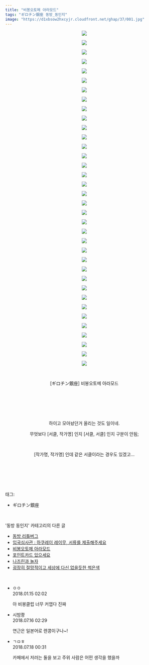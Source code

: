 ```yaml
---
title: "비봉오토메 아라모드"
tags: "ギロチン銀座 동방_동인지"
image: "https://d1xbsow2hxcyjr.cloudfront.net/ghap/37/001.jpg"
---
```

<div class="article">
<p style="text-align: center; clear: none; float: none;"><img src="{{ site.imgserver10 }}/ghap/37/001.jpg"/></p>
<p style="text-align: center; clear: none; float: none;"><img src="{{ site.imgserver10 }}/ghap/37/002.jpg"/></p>
<p style="text-align: center; clear: none; float: none;"><img src="{{ site.imgserver10 }}/ghap/37/003.jpg"/></p>
<p style="text-align: center; clear: none; float: none;"><img src="{{ site.imgserver10 }}/ghap/37/004.jpg"/></p>
<p style="text-align: center; clear: none; float: none;"><img src="{{ site.imgserver10 }}/ghap/37/005.jpg"/></p>
<p style="text-align: center; clear: none; float: none;"><img src="{{ site.imgserver10 }}/ghap/37/006.jpg"/></p>
<p style="text-align: center; clear: none; float: none;"><img src="{{ site.imgserver10 }}/ghap/37/007.jpg"/></p>
<p style="text-align: center; clear: none; float: none;"><img src="{{ site.imgserver10 }}/ghap/37/008.jpg"/></p>
<p style="text-align: center; clear: none; float: none;"><img src="{{ site.imgserver10 }}/ghap/37/009.jpg"/></p>
<p style="text-align: center; clear: none; float: none;"><img src="{{ site.imgserver10 }}/ghap/37/010.jpg"/></p>
<p style="text-align: center; clear: none; float: none;"><img src="{{ site.imgserver10 }}/ghap/37/011.jpg"/></p>
<p style="text-align: center; clear: none; float: none;"><img src="{{ site.imgserver10 }}/ghap/37/012.jpg"/></p>
<p style="text-align: center; clear: none; float: none;"><img src="{{ site.imgserver10 }}/ghap/37/013.jpg"/></p>
<p style="text-align: center; clear: none; float: none;"><img src="{{ site.imgserver10 }}/ghap/37/014.jpg"/></p>
<p style="text-align: center; clear: none; float: none;"><img src="{{ site.imgserver10 }}/ghap/37/015.jpg"/></p>
<p style="text-align: center; clear: none; float: none;"><img src="{{ site.imgserver10 }}/ghap/37/016.jpg"/></p>
<p style="text-align: center; clear: none; float: none;"><img src="{{ site.imgserver10 }}/ghap/37/017.jpg"/></p>
<p style="text-align: center; clear: none; float: none;"><img src="{{ site.imgserver10 }}/ghap/37/018.jpg"/></p>
<p style="text-align: center; clear: none; float: none;"><img src="{{ site.imgserver10 }}/ghap/37/019.jpg"/></p>
<p style="text-align: center; clear: none; float: none;"><img src="{{ site.imgserver10 }}/ghap/37/020.jpg"/></p>
<p style="text-align: center; clear: none; float: none;"><img src="{{ site.imgserver10 }}/ghap/37/021.jpg"/></p>
<p style="text-align: center; clear: none; float: none;"><img src="{{ site.imgserver10 }}/ghap/37/022.jpg"/></p>
<p style="text-align: center; clear: none; float: none;"><img src="{{ site.imgserver10 }}/ghap/37/023.jpg"/></p>
<p style="text-align: center; clear: none; float: none;"><img src="{{ site.imgserver10 }}/ghap/37/024.jpg"/></p>
<p style="text-align: center; clear: none; float: none;"><img src="{{ site.imgserver10 }}/ghap/37/025.jpg"/></p>
<p style="text-align: center; clear: none; float: none;"><img src="{{ site.imgserver10 }}/ghap/37/026.jpg"/></p>
<p style="text-align: center; clear: none; float: none;"><img src="{{ site.imgserver10 }}/ghap/37/027.jpg"/></p>
<p style="text-align: center; clear: none; float: none;"><img src="{{ site.imgserver10 }}/ghap/37/028.jpg"/></p>
<p style="text-align: center; clear: none; float: none;"><img src="{{ site.imgserver10 }}/ghap/37/029.jpg"/></p>
<p style="text-align: center; clear: none; float: none;"><img src="{{ site.imgserver10 }}/ghap/37/030.jpg"/></p>
<p style="text-align: center; clear: none; float: none;"><img src="{{ site.imgserver10 }}/ghap/37/031.jpg"/></p>
<p style="text-align: center; clear: none; float: none;"><img src="{{ site.imgserver10 }}/ghap/37/032.jpg"/></p>
<p style="text-align: center; clear: none; float: none;"><img src="{{ site.imgserver10 }}/ghap/37/033.jpg"/></p>
<p style="text-align: center; clear: none; float: none;"><img src="{{ site.imgserver10 }}/ghap/37/034.jpg"/></p>
<p style="text-align: center; clear: none; float: none;"><img src="{{ site.imgserver10 }}/ghap/37/035.jpg"/></p>
<p style="text-align: center; clear: none; float: none;"><img src="{{ site.imgserver10 }}/ghap/37/036.jpg"/></p>
<p style="text-align: center; clear: none; float: none;"><br/></p>
<p style="text-align: center; clear: none; float: none;">[ギロチン銀座] 비봉오토메 아라모드</p>
<p><br/></p>
<p><br/></p>
<p><br/></p>
<p style="text-align: center;">하이고 모아놨던거 올리는 것도 일이네.</p>
<p style="text-align: center;">무엇보다 [서클, 작가명] 인지 [서클, 서클] 인지 구분이 안됨;</p>
<p style="text-align: center;"><br/></p>
<p style="text-align: center;">[작가명, 작가명] 인데 같은 서클이라는 경우도 있겠고...</p>
<p style="text-align: center;"><br/></p>
<p style="text-align: center;"><br/></p>
</div><br/>
<div class="tagTrail">
<p>태그: </p>
<ul>
<li>ギロチン銀座</li>
</ul>
</div><br/>
<div class="another">
<p>'동방 동인지' 카테고리의 다른 글</p>
<ul>
<li><a href="/ghap_40">동방 리틀버그</a></li>
<li><a href="/ghap_38">입국심사관 : 하쿠레이 레이무, 서류를 제출해주세요</a></li>
<li><a href="/ghap_37">비봉오토메 아라모드</a></li>
<li><a href="/ghap_36">포인트카드 있으세요</a></li>
<li><a href="/ghap_34">나즈린과 놀자</a></li>
<li><a href="/ghap_33">굉장히 절망적이고 세상에 다신 없을듯한 썩은색</a></li>
</ul>
</div><br/>
<div class="cb_module cb_fluid">
<div class="cb_wrt cb_profile">
<div class="comment">
<ul>
<li class="cb_thumb_off" id="comment15174411">
<div class="cb_comment_area">
<div class="cb_info_area">
<div class="cb_section">
<span class="cb_nick_name">ㅇㅇ</span>
</div>
<div class="cb_section">
<span class="cb_date">2018.01.15 02:02 </span>
</div>
</div>
<div class="cb_dsc_comment">
<p class="cb_dsc">
											아 비봉클럽 너무 커엽다 진짜
										</p>
</div>
</div></li>
<li class="cb_thumb_off" id="comment15287526">
<div class="cb_comment_area">
<div class="cb_info_area">
<div class="cb_section">
<span class="cb_nick_name">시밤쾅</span>
</div>
<div class="cb_section">
<span class="cb_date">2018.07.16 02:29 </span>
</div>
</div>
<div class="cb_dsc_comment">
<p class="cb_dsc">
											연근은 일본어로 렌콩이구나~!
										</p>
</div>
</div></li>
<li class="cb_thumb_off" id="comment15288980">
<div class="cb_comment_area">
<div class="cb_info_area">
<div class="cb_section">
<span class="cb_nick_name">ㄱㅁㅎ</span>
</div>
<div class="cb_section">
<span class="cb_date">2018.07.18 00:31 </span>
</div>
</div>
<div class="cb_dsc_comment">
<p class="cb_dsc">
											카페에서 저러는 둘을 보고 주위 사람은 어떤 생각을 했을까
										</p>
</div>
</div></li>
</ul>
</div>
</div><!-- commentList close -->
</div><br/>
